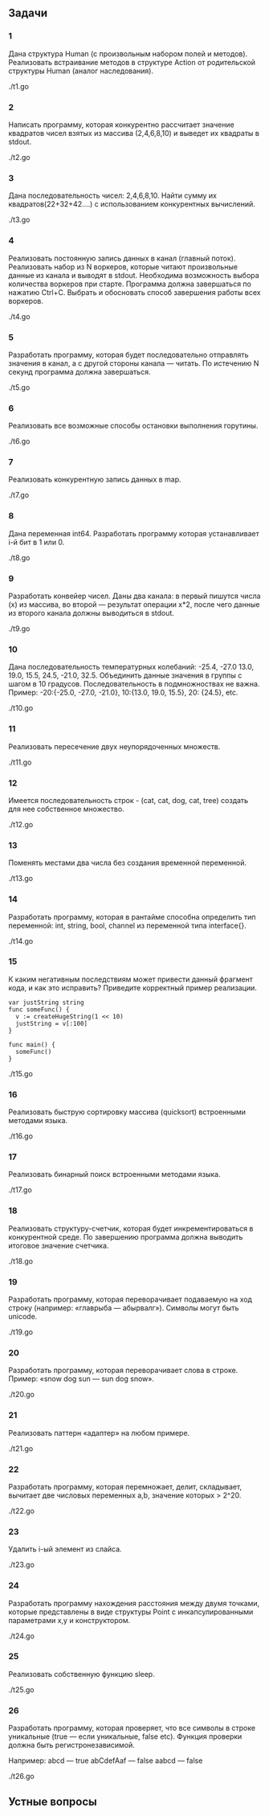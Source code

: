 ## Задачи
### 1
Дана структура Human (с произвольным набором полей и методов).
Реализовать встраивание методов в структуре Action от родительской структуры Human (аналог наследования).

./t1.go

### 2
Написать программу, которая конкурентно рассчитает значение квадратов чисел взятых
из массива (2,4,6,8,10) и выведет их квадраты в stdout.

./t2.go

### 3
Дана последовательность чисел: 2,4,6,8,10. Найти сумму их квадратов(22+32+42….)
с использованием конкурентных вычислений.

./t3.go

### 4
Реализовать постоянную запись данных в канал (главный поток).
Реализовать набор из N воркеров, которые читают произвольные данные из канала и выводят в stdout. 
Необходима возможность выбора количества воркеров при старте.
Программа должна завершаться по нажатию Ctrl+C. Выбрать и обосновать способ завершения работы всех воркеров.

./t4.go

### 5
Разработать программу, которая будет последовательно отправлять значения в канал,
а с другой стороны канала — читать. По истечению N секунд программа должна завершаться.

./t5.go

### 6
Реализовать все возможные способы остановки выполнения горутины.

./t6.go

### 7
Реализовать конкурентную запись данных в map.

./t7.go

### 8
Дана переменная int64. Разработать программу которая устанавливает i-й бит в 1 или 0.

./t8.go

### 9
Разработать конвейер чисел. Даны два канала: в первый пишутся числа (x) из массива, 
во второй — результат операции x*2, после чего данные из второго канала должны выводиться в stdout.

./t9.go

### 10
Дана последовательность температурных колебаний: -25.4, -27.0 13.0, 19.0, 15.5, 24.5, -21.0, 32.5.
Объединить данные значения в группы с шагом в 10 градусов. Последовательность в подмножноствах не важна.
Пример: -20:{-25.0, -27.0, -21.0}, 10:{13.0, 19.0, 15.5}, 20: {24.5}, etc.

./t10.go

### 11
Реализовать пересечение двух неупорядоченных множеств.

./t11.go

### 12
Имеется последовательность строк - (cat, cat, dog, cat, tree) создать для нее собственное множество.

./t12.go

### 13
Поменять местами два числа без создания временной переменной.

./t13.go

### 14
Разработать программу, которая в рантайме способна определить тип переменной:
int, string, bool, channel из переменной типа interface{}.

./t14.go

### 15
К каким негативным последствиям может привести данный фрагмент кода, и как это исправить?
Приведите корректный пример реализации.

```
var justString string
func someFunc() {
  v := createHugeString(1 << 10)
  justString = v[:100]
}

func main() {
  someFunc()
}
```

./t15.go

### 16
Реализовать быструю сортировку массива (quicksort) встроенными методами языка.

./t16.go

### 17
Реализовать бинарный поиск встроенными методами языка.

./t17.go

### 18
Реализовать структуру-счетчик, которая будет инкрементироваться в конкурентной среде.
По завершению программа должна выводить итоговое значение счетчика.

./t18.go

### 19
Разработать программу, которая переворачивает подаваемую на ход строку (например: «главрыба — абырвалг»).
Символы могут быть unicode.

./t19.go

### 20
Разработать программу, которая переворачивает слова в строке.
Пример: «snow dog sun — sun dog snow».

./t20.go

### 21
Реализовать паттерн «адаптер» на любом примере.

./t21.go

### 22
Разработать программу, которая перемножает, делит, складывает, вычитает две числовых переменных a,b,
значение которых > 2^20.

./t22.go

### 23
Удалить i-ый элемент из слайса.

./t23.go

### 24
Разработать программу нахождения расстояния между двумя точками, которые представлены в виде структуры Point
с инкапсулированными параметрами x,y и конструктором.

./t24.go

### 25
Реализовать собственную функцию sleep.

./t25.go

### 26
Разработать программу, которая проверяет, что все символы в строке уникальные (true — если уникальные, false etc).
Функция проверки должна быть регистронезависимой.

Например:
abcd — true
abCdefAaf — false
aabcd — false

./t26.go

## Устные вопросы

